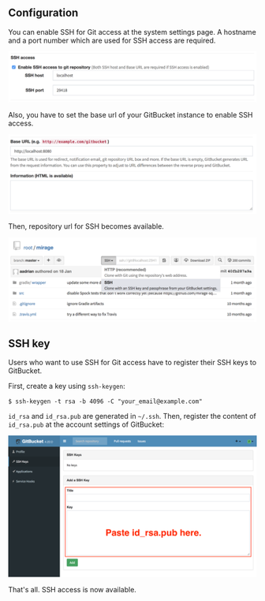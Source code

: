 ## Configuration

You can enable SSH for Git access at the system settings page. A hostname and a port number which are used for SSH access are required.

![SSH configuration](ssh_configuration1.png)

Also, you have to set the base url of your GitBucket instance to enable SSH access.

![Base URL is required](ssh_configuration2.png)

Then, repository url for SSH becomes available.

![SSH became available](ssh_configuration3.png)

## SSH key

Users who want to use SSH for Git access have to register their SSH keys to GitBucket.

First, create a key using `ssh-keygen`:

```
$ ssh-keygen -t rsa -b 4096 -C "your_email@example.com"
```

`id_rsa` and `id_rsa.pub` are generated in `~/.ssh`. Then, register the content of `id_rsa.pub` at the account settings of GitBucket: 

![Register public key](ssh_configuration4.png)

That's all. SSH access is now available.
